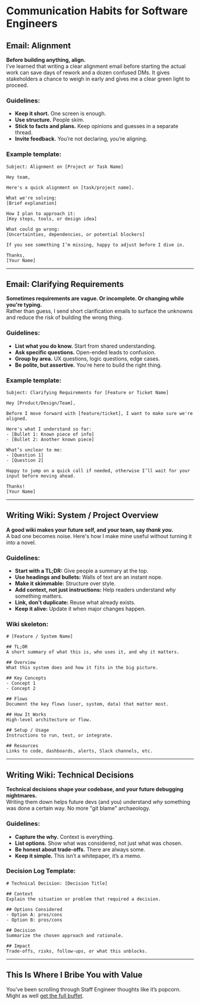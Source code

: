 # Communication Habits for Software Engineers

## Email: Alignment

**Before building anything, align.**\
I’ve learned that writing a clear alignment email before starting the actual work can save days of rework and a dozen confused DMs. It gives stakeholders a chance to weigh in early and gives me a clear green light to proceed.

### Guidelines:

- **Keep it short.** One screen is enough.
- **Use structure.** People skim.
- **Stick to facts and plans.** Keep opinions and guesses in a separate thread.
- **Invite feedback.** You’re not declaring, you’re aligning.

### Example template:

```
Subject: Alignment on [Project or Task Name]

Hey team,

Here's a quick alignment on [task/project name].

What we're solving:
[Brief explanation]

How I plan to approach it:
[Key steps, tools, or design idea]

What could go wrong:
[Uncertainties, dependencies, or potential blockers]

If you see something I’m missing, happy to adjust before I dive in.

Thanks,  
[Your Name]
```

---

## Email: Clarifying Requirements

**Sometimes requirements are vague. Or incomplete. Or changing while you're typing.**\
Rather than guess, I send short clarification emails to surface the unknowns and reduce the risk of building the wrong thing.

### Guidelines:

- **List what you do know.** Start from shared understanding.
- **Ask specific questions.** Open-ended leads to confusion.
- **Group by area.** UX questions, logic questions, edge cases.
- **Be polite, but assertive.** You're here to build the right thing.

### Example template:

```
Subject: Clarifying Requirements for [Feature or Ticket Name]

Hey [Product/Design/Team],

Before I move forward with [feature/ticket], I want to make sure we're aligned.

Here's what I understand so far:
- [Bullet 1: Known piece of info]
- [Bullet 2: Another known piece]

What’s unclear to me:
- [Question 1]
- [Question 2]

Happy to jump on a quick call if needed, otherwise I’ll wait for your input before moving ahead.

Thanks!  
[Your Name]
```

---

## Writing Wiki: System / Project Overview

**A good wiki makes your future self, and your team, say *****thank you*****.**\
A bad one becomes noise. Here's how I make mine useful without turning it into a novel.

### Guidelines:

- **Start with a TL;DR:** Give people a summary at the top.
- **Use headings and bullets:** Walls of text are an instant nope.
- **Make it skimmable:** Structure over style.
- **Add context, not just instructions:** Help readers understand *why* something matters.
- **Link, don't duplicate:** Reuse what already exists.
- **Keep it alive:** Update it when major changes happen.

### Wiki skeleton:

```
# [Feature / System Name]

## TL;DR
A short summary of what this is, who uses it, and why it matters.

## Overview
What this system does and how it fits in the big picture.

## Key Concepts
- Concept 1
- Concept 2

## Flows
Document the key flows (user, system, data) that matter most.

## How It Works
High-level architecture or flow.

## Setup / Usage
Instructions to run, test, or integrate.

## Resources
Links to code, dashboards, alerts, Slack channels, etc.
```

---

## Writing Wiki: Technical Decisions

**Technical decisions shape your codebase, and your future debugging nightmares.**\
Writing them down helps future devs (and you) understand *why* something was done a certain way. No more "git blame" archaeology.

### Guidelines:

- **Capture the why.** Context is everything.
- **List options.** Show what was considered, not just what was chosen.
- **Be honest about trade-offs.** There are always some.
- **Keep it simple.** This isn’t a whitepaper, it’s a memo.

### Decision Log Template:

```
# Technical Decision: [Decision Title]

## Context
Explain the situation or problem that required a decision.

## Options Considered
- Option A: pros/cons
- Option B: pros/cons

## Decision
Summarize the chosen approach and rationale.

## Impact
Trade-offs, risks, follow-ups, or what this unblocks.
```

---

## This Is Where I Bribe You with Value

You’ve been scrolling through Staff Engineer thoughts like it’s popcorn. Might as well [get the full buffet](https://www.bytestoskills.co/).
